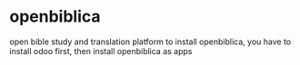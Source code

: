 # openbiblica
open bible study and translation platform
to install openbiblica, you have to install odoo first, then install openbiblica as apps
